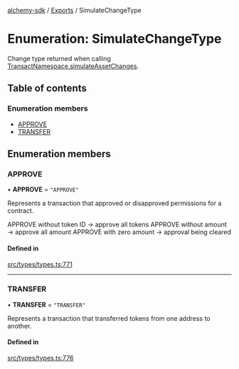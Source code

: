 [alchemy-sdk](../README.md) / [Exports](../modules.md) / SimulateChangeType

# Enumeration: SimulateChangeType

Change type returned when calling [TransactNamespace.simulateAssetChanges](../classes/TransactNamespace.md#simulateassetchanges).

## Table of contents

### Enumeration members

- [APPROVE](SimulateChangeType.md#approve)
- [TRANSFER](SimulateChangeType.md#transfer)

## Enumeration members

### APPROVE

• **APPROVE** = `"APPROVE"`

Represents a transaction that approved or disapproved permissions for a
contract.

APPROVE without token ID → approve all tokens
APPROVE without amount → approve all amount
APPROVE with zero amount → approval being cleared

#### Defined in

[src/types/types.ts:771](https://github.com/alchemyplatform/alchemy-sdk-js/blob/89d639ce/src/types/types.ts#L771)

___

### TRANSFER

• **TRANSFER** = `"TRANSFER"`

Represents a transaction that transferred tokens from one address to another.

#### Defined in

[src/types/types.ts:776](https://github.com/alchemyplatform/alchemy-sdk-js/blob/89d639ce/src/types/types.ts#L776)
